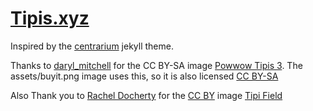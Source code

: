 # [Tipis.xyz](http://tipis.xyz)

Inspired by the [centrarium](http://bencentra.com/centrarium) jekyll theme.

Thanks to [daryl_mitchell](https://www.flickr.com/photos/daryl_mitchell/) for the CC BY-SA image [Powwow Tipis 3](https://www.flickr.com/photos/daryl_mitchell/14481183065/).  The assets/buyit.png image uses this, so it is also licensed [CC BY-SA](https://creativecommons.org/licenses/by-sa/2.0/)

Also Thank you to [Rachel Docherty](https://www.flickr.com/photos/fussyonion/) for the [CC BY](https://creativecommons.org/licenses/by/2.0/) image [Tipi Field](https://www.flickr.com/photos/fussyonion/4751070839/)